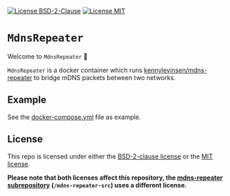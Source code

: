 [![License BSD-2-Clause](https://img.shields.io/badge/License-BSD--2--Clause-blue.svg)](https://opensource.org/licenses/BSD-2-Clause)
[![License MIT](https://img.shields.io/badge/License-MIT-blue.svg)](https://opensource.org/licenses/MIT)

# `MdnsRepeater`
Welcome to `MdnsRepeater` 🎉

`MdnsRepeater` is a docker container which runs
[kennylevinsen/mdns-repeater](https://github.com/kennylevinsen/mdns-repeater) to bridge mDNS packets between two
networks.

## Example
See the [docker-compose.yml](docker-compose.yml) file as example.

## License
This repo is licensed under either the [BSD-2-clause license](https://opensource.org/licenses/BSD-2-Clause) or the
[MIT license](https://opensource.org/licenses/MIT).

**Please note that both licenses affect this repository, the
[mdns-repeater subrepository](https://github.com/kennylevinsen/mdns-repeater) (`/mdns-repeater-src`) uses a
different license.**